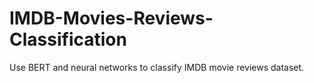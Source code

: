 # IMDB-Movies-Reviews-Classification


Use BERT and neural networks to classify IMDB movie reviews dataset.
